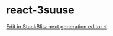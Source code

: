 # react-3suuse

[Edit in StackBlitz next generation editor ⚡️](https://stackblitz.com/~/github.com/Celthros/react-3suuse)